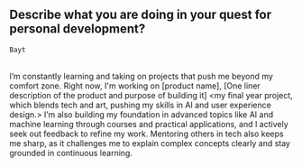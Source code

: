 ## Describe what you are doing in your quest for personal development?
`Bayt`
<br><br>

I’m constantly learning and taking on projects that push me beyond my comfort zone. Right now, I'm working on [product name], [One liner description of the product and purpose of building it] <my final year project, which blends tech and art, pushing my skills in AI and user experience design.> I’m also building my foundation in advanced topics like AI and machine learning through courses and practical applications, and I actively seek out feedback to refine my work. Mentoring others in tech also keeps me sharp, as it challenges me to explain complex concepts clearly and stay grounded in continuous learning.

